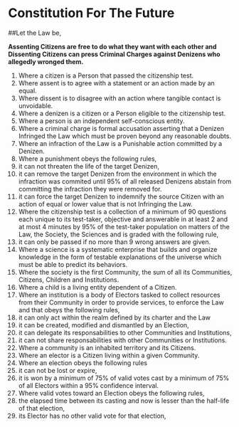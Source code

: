 # Constitution For The Future
##Let the Law be,

**Assenting Citizens are free to do what they want with each other and Dissenting Citizens can press Criminal Charges against Denizens who allegedly wronged them.**

1. Where a citizen is a Person that passed the citizenship test.
1. Where assent is to agree with a statement or an action made by an equal.
1. Where dissent is to disagree with an action where tangible contact is unvoidable.
1. Where a denizen is a citizen or a Person eligible to the citizenship test.
1. Where a person is an independent self-conscious entity.
1. Where a criminal charge is formal accusation asserting that a Denizen Infringed the Law which must be proven beyond any reasonable doubts.
1. Where an infraction of the Law is a Punishable action committed by a Denizen.
1. Where a punishment obeys the following rules,
 1. it can not threaten the life of the target Denizen,
 1. it can remove the target Denizen from the environment in which the infraction was commited until 95% of all released Denizens abstain from committing the infraction they were removed for.
 1. it can force the target Denizen to indemnify the source Citizen with an action of equal or lower value that is not Infringing the Law.
1. Where the citizenship test is a collection of a minimum of 90 questions each unique to its test-taker, objective and answerable in at least 2 and at most 4 minutes by 95% of the test-taker population on matters of the Law, the Society, the Sciences and is graded with the following rule,
 2. it can only be passed if no more than 9 wrong answers are given.
1. Where a science is a systematic enterprise that builds and organize knowledge in the form of testable explanations of the universe which must be able to predict its behaviors.
1. Where the society is the first Community, the sum of all its Communities, Citizens, Children and Institutions.
1. Where a child is a living entity dependent of a Citizen.
1. Where an institution is a body of Electors tasked to collect resources from their Community in order to provide services, to enforce the Law and that obeys the following rules,
 1. it can only act within the realm defined by its charter and the Law
 1. it can be created, modified and dismantled by an Election,
 1. it can delegate its responsabilities to other Communities and Institutions,
 1. it can not share responsabilities with other Communities or Institutions.
1. Where a community is an inhabited territory and its Citizens.
1. Where an elector is a Citizen living within a given Community.
2. Where an election obeys the following rules
 1. it can not be lost or expire,
 3. it is won by a minimum of 75% of valid votes cast by a minimum of 75% of all Electors within a 95% confidence interval.
1. Where valid votes toward an Election obeys the following rules,
  1. the elapsed time between its casting and now is lesser than the half-life of that election,
  2. its Elector has no other valid vote for that election,

